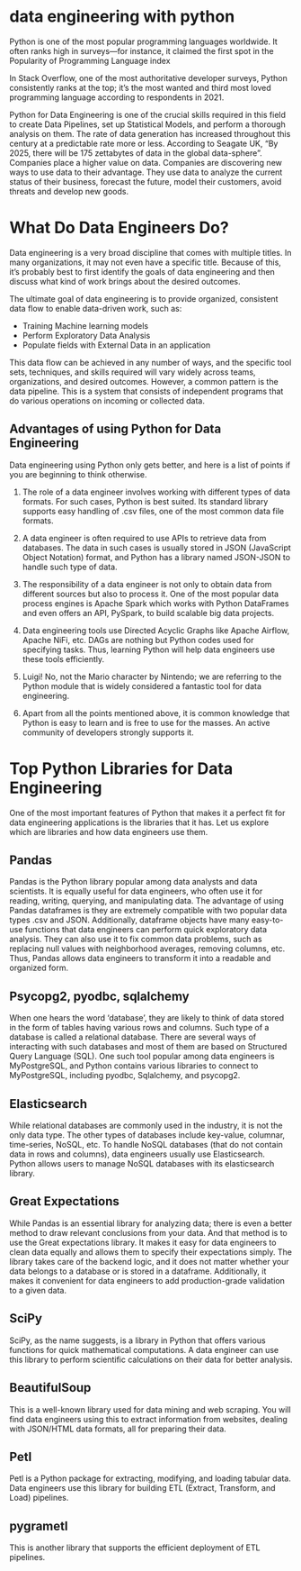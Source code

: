 # data engineering with python
Python is one of the most popular programming languages worldwide. It often ranks high in surveys—for instance, it claimed the first spot in the Popularity of Programming Language index

In Stack Overflow, one of the most authoritative developer surveys, Python consistently ranks at the top; it’s the most wanted and third most loved programming language according to respondents in 2021.

Python for Data Engineering is one of the crucial skills required in this field to create Data Pipelines, set up Statistical Models, and perform a thorough analysis on them.
The rate of data generation has increased throughout this century at a predictable rate more or less. According to Seagate UK, “By 2025, there will be 175 zettabytes of data in the global data-sphere”. Companies place a higher value on data. Companies are discovering new ways to use data to their advantage. They use data to analyze the current status of their business, forecast the future, model their customers, avoid threats and develop new goods.

# What Do Data Engineers Do?

Data engineering is a very broad discipline that comes with multiple titles. In many organizations, it may not even have a specific title. Because of this, it’s probably best to first identify the goals of data engineering and then discuss what kind of work brings about the desired outcomes.

The ultimate goal of data engineering is to provide organized, consistent data flow to enable data-driven work, such as:

- Training Machine learning models
- Perform Exploratory Data Analysis
- Populate fields with External Data in an application

This data flow can be achieved in any number of ways, and the specific tool sets, techniques, and skills required will vary widely across teams, organizations, and desired outcomes. However, a common pattern is the data pipeline. This is a system that consists of independent programs that do various operations on incoming or collected data. 

## Advantages of using Python for Data Engineering

Data engineering using Python only gets better, and here is a list of points if you are beginning to think otherwise.

1.	The role of a data engineer involves working with different types of data formats. For such cases, Python is best suited. Its standard library supports easy handling of .csv files, one of the most common data file formats.
2.	A data engineer is often required to use APIs to retrieve data from databases. The data in such cases is usually stored in JSON (JavaScript Object Notation) format, and Python has a library named JSON-JSON to handle such type of data.

3.	The responsibility of a data engineer is not only to obtain data from different sources but also to process it. One of the most popular data process engines is Apache Spark which works with Python DataFrames and even offers an API, PySpark, to build scalable big data projects.

4.	Data engineering tools use Directed Acyclic Graphs like Apache Airflow, Apache NiFi, etc. DAGs are nothing but Python codes used for specifying tasks. Thus, learning Python will help data engineers use these tools efficiently.

5.	Luigi! No, not the Mario character by Nintendo; we are referring to the Python module that is widely considered a fantastic tool for data engineering.

6.	Apart from all the points mentioned above, it is common knowledge that Python is easy to learn and is free to use for the masses. An active community of developers strongly supports it.

# Top Python Libraries for Data Engineering

 One of the most important features of Python that makes it a perfect fit for data engineering applications is the libraries that it has. Let us explore which are libraries and how data engineers use them.
 
## Pandas

Pandas is the Python library popular among data analysts and data scientists. It is equally useful for data engineers, who often use it for reading, writing, querying, and manipulating data. The advantage of using Pandas dataframes is they are extremely compatible with two popular data types .csv and JSON. Additionally, dataframe objects have many easy-to-use functions that data engineers can perform quick exploratory data analysis. They can also use it to fix common data problems, such as replacing null values with neighborhood averages, removing columns, etc. Thus, Pandas allows data engineers to transform it into a readable and organized form.

## Psycopg2, pyodbc, sqlalchemy

When one hears the word ‘database’, they are likely to think of data stored in the form of tables having various rows and columns. Such type of a database is called a relational database. There are several ways of interacting with such databases and most of them are based on Structured Query Language (SQL). One such tool popular among data engineers is MyPostgreSQL, and Python contains various libraries to connect to MyPostgreSQL, including pyodbc, Sqlalchemy, and psycopg2.

## Elasticsearch

While relational databases are commonly used in the industry, it is not the only data type. The other types of databases include key-value, columnar, time-series, NoSQL, etc. To handle NoSQL databases (that do not contain data in rows and columns), data engineers usually use Elasticsearch. Python allows users to manage NoSQL databases with its elasticsearch library.
## Great Expectations
While Pandas is an essential library for analyzing data; there is even a better method to draw relevant conclusions from your data. And that method is to use the Great expectations library. It makes it easy for data engineers to clean data equally and allows them to specify their expectations simply. The library takes care of the backend logic, and it does not matter whether your data belongs to a database or is stored in a dataframe. Additionally, it makes it convenient for data engineers to add production-grade validation to a given data.

## SciPy

SciPy, as the name suggests, is a library in Python that offers various functions for quick mathematical computations. A data engineer can use this library to perform scientific calculations on their data for better analysis.

## BeautifulSoup

This is a well-known library used for data mining and web scraping. You will find data engineers using this to extract information from websites, dealing with JSON/HTML data formats, all for preparing their data.
## Petl

Petl is a Python package for extracting, modifying, and loading tabular data. Data engineers use this library for building ETL (Extract, Transform, and Load) pipelines.

## pygrametl

This is another library that supports the efficient deployment of ETL pipelines.

